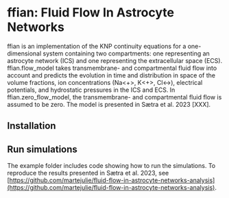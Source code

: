 # ffian: Fluid Flow In Astrocyte Networks

ffian is an implementation of the KNP continuity equations for a 
one-dimensional system containing two compartments: 
one representing an astrocyte network (ICS) and one representing the
extracellular space (ECS). ffian.flow\_model takes transmembrane- and
compartmental fluid flow into account and predicts the evolution in time
and distribution in space of the volume fractions, 
ion concentrations (Na<+>, K<+>, Cl<->), electrical potentials, and hydrostatic
pressures in the ICS and ECS. In ffian.zero\_flow\_model, 
the transmembrane- and compartmental fluid flow is assumed to be zero.
The model is presented in Sætra et al. 2023 [XXX].

## Installation

## Run simulations

The example folder includes code showing how to run the simulations. 
To reproduce the results presented in Sætra et al. 2023, see
[https://github.com/martejulie/fluid-flow-in-astrocyte-networks-analysis](https://github.com/martejulie/fluid-flow-in-astrocyte-networks-analysis).
